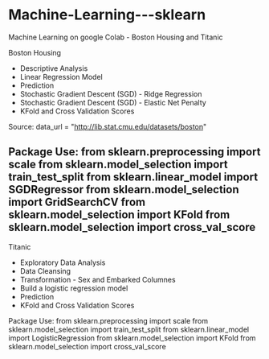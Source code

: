 # Machine-Learning---sklearn
Machine Learning on google Colab - Boston Housing and Titanic

Boston Housing
- Descriptive Analysis
- Linear Regression Model
- Prediction
- Stochastic Gradient Descent (SGD) - Ridge Regression
- Stochastic Gradient Descent (SGD) - Elastic Net Penalty
- KFold and Cross Validation Scores

Source:
data_url = "http://lib.stat.cmu.edu/datasets/boston"

Package Use:
from sklearn.preprocessing import scale
from sklearn.model_selection import train_test_split
from sklearn.linear_model import SGDRegressor
from sklearn.model_selection import GridSearchCV
from sklearn.model_selection import KFold
from sklearn.model_selection import cross_val_score
-------------------

Titanic
- Exploratory Data Analysis
- Data Cleansing
- Transformation - Sex and Embarked Columnes
- Build a logistic regression model
- Prediction 
- KFold and Cross Validation Scores

Package Use:
from sklearn.preprocessing import scale
from sklearn.model_selection import train_test_split
from sklearn.linear_model import LogisticRegression
from sklearn.model_selection import KFold
from sklearn.model_selection import cross_val_score
